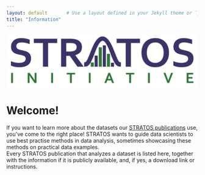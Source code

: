 ```yaml
---
layout: default       # Use a layout defined in your Jekyll theme or `_layouts/`
title: "Information"
---
```


<img src="Image/stratos_logo.png"/>

# Welcome!
If you want to learn more about the datasets our <a href="https://www.stratos-initiative.org/en/publications" target="_blank">STRATOS publications</a> use, you've come to the right place! STRATOS wants to guide data scientists to use best practise methods in data analysis, sometimes showcasing these methods on practical data examples.
<br>
Every STRATOS publication that analyzes a dataset is listed here, together with the information if it is publicly available, and, if yes, a download link or instructions.
